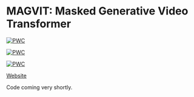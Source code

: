 # MAGVIT: Masked Generative Video Transformer

[![PWC](https://img.shields.io/endpoint.svg?url=https://paperswithcode.com/badge/magvit-masked-generative-video-transformer/video-generation-on-ucf-101)](https://paperswithcode.com/sota/video-generation-on-ucf-101?p=magvit-masked-generative-video-transformer)

[![PWC](https://img.shields.io/endpoint.svg?url=https://paperswithcode.com/badge/magvit-masked-generative-video-transformer/video-prediction-on-kinetics-600-12-frames)](https://paperswithcode.com/sota/video-prediction-on-kinetics-600-12-frames?p=magvit-masked-generative-video-transformer)

[![PWC](https://img.shields.io/endpoint.svg?url=https://paperswithcode.com/badge/magvit-masked-generative-video-transformer/video-prediction-on-bair-robot-pushing-1)](https://paperswithcode.com/sota/video-prediction-on-bair-robot-pushing-1?p=magvit-masked-generative-video-transformer)

[Website](https://magvit.cs.cmu.edu)

Code coming very shortly.
